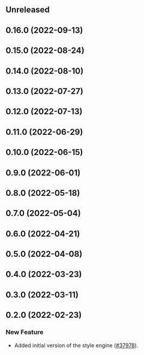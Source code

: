 <!-- Learn how to maintain this file at https://github.com/WordPress/gutenberg/tree/HEAD/packages#maintaining-changelogs. -->

## Unreleased

## 0.16.0 (2022-09-13)

## 0.15.0 (2022-08-24)

## 0.14.0 (2022-08-10)

## 0.13.0 (2022-07-27)

## 0.12.0 (2022-07-13)

## 0.11.0 (2022-06-29)

## 0.10.0 (2022-06-15)

## 0.9.0 (2022-06-01)

## 0.8.0 (2022-05-18)

## 0.7.0 (2022-05-04)

## 0.6.0 (2022-04-21)

## 0.5.0 (2022-04-08)

## 0.4.0 (2022-03-23)

## 0.3.0 (2022-03-11)

## 0.2.0 (2022-02-23)

### New Feature

-   Added initial version of the style engine ([#37978](https://github.com/WordPress/gutenberg/pull/37978)).
